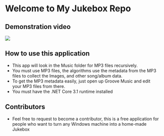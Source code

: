 # Welcome to My Jukebox Repo

## Demonstration video
[![](http://img.youtube.com/vi/Qw59kv97ofw/0.jpg)](http://www.youtube.com/watch?v=Qw59kv97ofw "Jukebox Demo")

## How to use this application

* This app will look in the Music folder for MP3 files recursively.
* You must use MP3 files, the algorithms use the metadata from the MP3 files to collect the Images, and other song/album data.
* To get the MP3 metadata easily, just open up Groove Music and edit your MP3 files from there.
* You must have the .NET Core 3.1 runtime installed

## Contributors

* Feel free to request to become a contributor, this is a free application for people who want to turn any Windows machine into a home-made Jukebox
